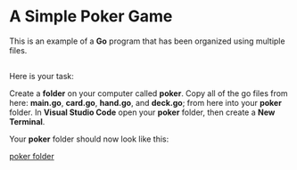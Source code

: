 # A Simple Poker Game

This is an example of a **Go** program that has been organized using multiple files.

##
Here is your task:

Create a **folder** on your computer called **poker**. Copy all of the go files from here:  **main.go**, **card.go**, **hand.go**, and **deck.go**; from here into your **poker** folder.  In **Visual Studio Code** open your **poker** folder, then create a **New Terminal**.

Your **poker** folder should now look like this:

[poker folder]()